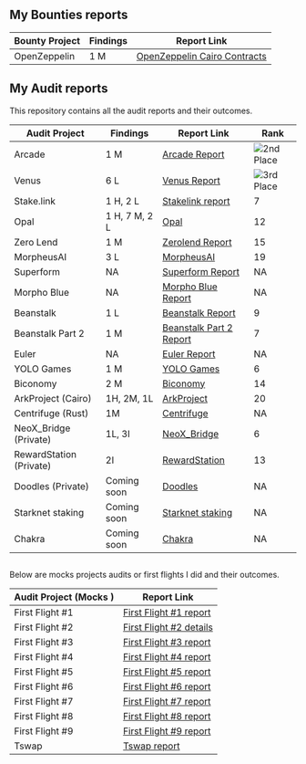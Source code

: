 
## My Bounties reports


| **Bounty Project** | **Findings**        | **Report Link**                                                                                                                                         
|-------------------|-------------------|---------------------------------------------------------------------------------------------------------------------------------------------------------|
| OpenZeppelin      | 1 M     | [OpenZeppelin Cairo Contracts](https://github.com/OpenZeppelin/cairo-contracts/security/advisories/GHSA-w2px-25pm-2cf9)                                            

## My Audit reports

This repository contains all the audit reports and their outcomes.

| **Audit Project** | **Findings**        | **Report Link**                                                                                                                                         | **Rank** |
|-------------------|-------------------|---------------------------------------------------------------------------------------------------------------------------------------------------------|----------|
| Arcade            | 1 M     | [Arcade Report](https://github.com/iftikharuddin/audit-reports/blob/master/cantina-audits/Arcade/arcade.md)                                             | ![2nd Place](https://img.shields.io/badge/Rank-2-yellow)        |
| Venus             | 6 L   | [Venus Report](https://github.com/iftikharuddin/audit-reports/blob/master/cantina-audits/Venus/venus.md)                                                | ![3rd Place](https://img.shields.io/badge/Rank-3-orange)        |
| Stake.link        | 1 H, 2 L | [Stakelink report](https://github.com/iftikharuddin/audit-reports/blob/master/code-hawk-audits/stake.link/Iftikhar-stake.link.md)                       | 7        |
| Opal              | 1 H, 7 M, 2 L  | [Opal](https://github.com/iftikharuddin/audit-reports/tree/master/cantina-audits/opaldefi.xyz)                                                        | 12       |
| Zero Lend         | 1 M    | [Zerolend Report](https://github.com/iftikharuddin/audit-reports/tree/master/cantina-audits/ZeroLend)                                                  | 15       |
| MorpheusAI        | 3 L    | [MorpheusAI](https://github.com/iftikharuddin/audit-reports/blob/master/code-hawk-audits/MorpheusAI/Iftikhar-MorpheusAI.md)                            | 19       |
| Superform         | NA                | [Superform Report](https://github.com/iftikharuddin/audit-reports/tree/master/cantina-audits/superform)                                                | NA       |
| Morpho Blue       | NA                | [Morpho Blue Report](https://github.com/iftikharuddin/audit-reports/tree/master/cantina-audits/morpho-blue)                                            | NA       |
| Beanstalk         | 1 L       | [Beanstalk Report](https://github.com/iftikharuddin/audit-reports/blob/master/code-hawk-audits/Beanstalk/Iftikhar-Beanstalk-Part-1.md)                  | 9        |
| Beanstalk Part 2  | 1 M                | [Beanstalk Part 2 Report](https://github.com/iftikharuddin/audit-reports/blob/master/code-hawk-audits/Beanstalk%20-%20Beanstalk%20Part%202/Beanstalk-Part-2.md)                                                                                                                           | 7       |
| Euler             | NA                | [Euler Report](#)                                                                                                                                       | NA       |
| YOLO Games        | 1 M      | [YOLO Games](https://github.com/iftikharuddin/audit-reports/blob/master/cantina-audits/YOLO%20Games/readme.md)                                                  | 6       |                                                                                     | NA       |
| Biconomy          | 2 M    | [Biconomy](https://github.com/iftikharuddin/audit-reports/blob/master/code-hawk-audits/Biconomy%3A%20Nexus/Iftikhar-Biconomy_-Nexus.md)                     | 14       |                                                                                                                  | NA       |
| ArkProject (Cairo)        | 1H, 2M, 1L    | [ArkProject](https://github.com/iftikharuddin/audit-reports/blob/master/code-hawk-audits/ArkProject/Iftikhar-ArkProject_-NFT-Bridge.md)                     | 20       |                                                                                                                  | NA       |
| Centrifuge (Rust)       | 1M  | [Centrifuge](#)                     | NA       |                                                                                                                  | NA       |
| NeoX_Bridge (Private)       | 1L, 3I | [NeoX_Bridge](#)                     | 6       |                                                                                                                  | NA       |
| RewardStation (Private)        | 2I | [RewardStation](#)                     | 13       |                                                                                                                  | NA       |
| Doodles (Private)        | Coming soon | [Doodles](#)                     | NA       |                                                                                                                  | NA       |
| Starknet staking        | Coming soon | [Starknet staking](#)                     | NA       |                                                                                                                  | NA       |
| Chakra        | Coming soon | [Chakra](#)                     | NA       |                                                                                                                  | NA       |


##

Below are mocks projects audits or first flights I did and their outcomes.

| Audit Project (Mocks )      | Report Link                                                                                           |
|---------------------|-------------------------------------------------------------------------------------------------------|
| First Flight #1     | [First Flight #1 report](https://github.com/iftikharuddin/audit-reports/blob/master/codehawk-first-flights/Iftikhar-First-Flight-%231_-PasswordStore.md) |
| First Flight #2     | [First Flight #2 details](https://github.com/iftikharuddin/audit-reports/blob/master/codehawk-first-flights/Iftikhar-First-Flight-%232_-Puppy-Raffle.md) |
| First Flight #3     | [First Flight #3 report](https://github.com/iftikharuddin/audit-reports/blob/master/codehawk-first-flights/Iftikhar-First-Flight-%233_-Thunder-Loan.md) |
| First Flight #4     | [First Flight #4 report](https://github.com/iftikharuddin/audit-reports/blob/master/codehawk-first-flights/Iftikhar-First-Flight-%234_-Boss-Bridge.md) |
| First Flight #5     | [First Flight #5 report](https://github.com/iftikharuddin/audit-reports/blob/master/codehawk-first-flights/Iftikhar-First-Flight-%235_-Santa's-List.md) |
| First Flight #6     | [First Flight #6 report](https://github.com/iftikharuddin/audit-reports/blob/8609c0d337bcb7ba9959533680d1b4937164248b/codehawk-first-flights/Iftikhar-First-Flight-%236_-Voting-Booth.md) |
| First Flight #7     | [First Flight #7 report](https://github.com/iftikharuddin/audit-reports/blob/master/codehawk-first-flights/Iftikhar-First-Flight-%237_-Horse-Store.md) |
| First Flight #8     | [First Flight #8 report](https://github.com/iftikharuddin/audit-reports/blob/master/codehawk-first-flights/Iftikhar-First-Flight-%238_-Math-Master.md) |
| First Flight #9     | [First Flight #9 report](https://github.com/iftikharuddin/audit-reports/blob/master/codehawk-first-flights/Iftikhar-First-Flight-%239_-Soulmate.md) |
| Tswap               | [Tswap report](https://github.com/iftikharuddin/audit-reports/blob/master/code-hawk-audits/security-course/5-t-swap-audit.md) |
